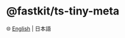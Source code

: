 # @fastkit/ts-tiny-meta

🌐 [English](https://github.com/dadajam4/fastkit/blob/main/packages/ts-tiny-meta/README.md) | 日本語
